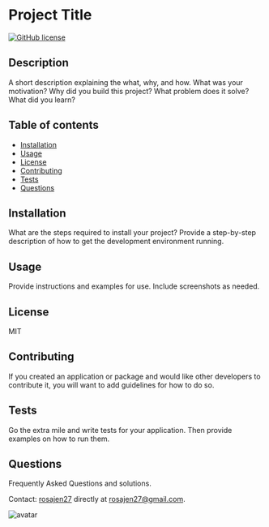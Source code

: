 
# Project Title
[![GitHub license](https://img.shields.io/badge/license-MIT-blue.svg)](https://github.com/rosajen27)

## Description
        
A short description explaining the what, why, and how. What was your motivation? Why did you build this project? What problem does it solve? What did you learn?
## Table of contents
* [Installation](#installation)
* [Usage](#usage)
* [License](#license)
* [Contributing](#Contributing)
* [Tests](#Tests)
* [Questions](#Questions)

## Installation 
        
What are the steps required to install your project? Provide a step-by-step description of how to get the development environment running.
## Usage
        
Provide instructions and examples for use. Include screenshots as needed.
## License
        
MIT
## Contributing
        
If you created an application or package and would like other developers to contribute it, you will want to add guidelines for how to do so.
## Tests
        
Go the extra mile and write tests for your application. Then provide examples on how to run them.

## Questions

Frequently Asked Questions and solutions.


Contact: [rosajen27](https://github.com/rosajen27) 
directly at rosajen27@gmail.com.

![avatar](https://avatars2.githubusercontent.com/u/60906506?v=4)
        
    